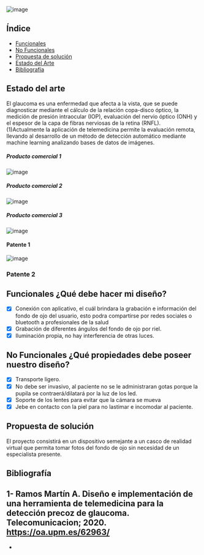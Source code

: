 

![image](https://github.com/Arianadextre/PROYECTO-DE-FUNBIO-1/assets/143019386/89eed2ed-03b2-46fb-9281-87a3188e3d34)


## Índice
- [Funcionales](#Funcionales)
- [No Funcionales](#No-Funcionales)
- [Propuesta de solución](#Propuesta-de-solución)
- [Estado del Arte](#Estado-del-Arte)
- [Bibliografía](#Bibliografía)


## Estado del arte
El glaucoma es una enfermedad que afecta a la vista, que se puede diagnosticar mediante el cálculo de la relación copa-disco óptico, la medición de presión intraocular (IOP), evaluación del nervio óptico (ONH) y el espesor de la capa de fibras nerviosas de la retina (RNFL).
(1)Actualmente la aplicación de telemedicina permite la evaluación remota, llevando al desarrollo de un método de detección automático mediante machine learning analizando bases de datos de imágenes.

##### Producto comercial 1
![image](https://github.com/Arianadextre/PROYECTO-DE-FUNBIO-1/assets/143019275/5d339a51-50f4-4be7-9bc2-7a69ea940f28)

##### Producto comercial 2
![image](https://github.com/Arianadextre/PROYECTO-DE-FUNBIO-1/assets/143019275/425fa802-36ec-4b63-9ba2-8e693385ba93)

##### Producto comercial 3
![image](https://github.com/Arianadextre/PROYECTO-DE-FUNBIO-1/assets/143019275/dfcdc133-b694-471e-979e-4a49fa23f5a2)

#### Patente 1
![image](https://github.com/Arianadextre/PROYECTO-DE-FUNBIO-1/assets/143019345/937a4df6-a3ef-45d9-9abe-fc50bfb3bb71)

### Patente 2

## Funcionales ¿Qué debe hacer mi diseño?
- [X] Conexión con aplicativo, el cuál brindara la grabación e información del fondo de ojo del usuario, esto podra compartirse por redes sociales o bluetooth a profesionales de la salud
- [X] Grabación de diferentes ángulos del fondo de ojo por riel.
- [X] Iluminación propia, no hay interferencia de otras luces.

## No Funcionales ¿Qué propiedades debe poseer nuestro diseño?
- [X] Transporte ligero.
- [X] No debe ser invasivo, al paciente no se le administraran gotas porque la pupila se contraerá/dilatará por la luz de los led.
- [X] Soporte de los lentes para evitar que la cámara se mueva
- [X] Jebe en contacto con la piel para no lastimar e incomodar al paciente.

## Propuesta de solución

El proyecto consistirá en un dispositivo semejante a un casco de realidad virtual que permita tomar fotos del fondo de ojo sin necesidad de un especialista presente.


## Bibliografía
1- Ramos Martín A. Diseño e implementación de una herramienta de telemedicina para la detección precoz de glaucoma. Telecomunicacion; 2020.
   https://oa.upm.es/62963/
- 
- 
